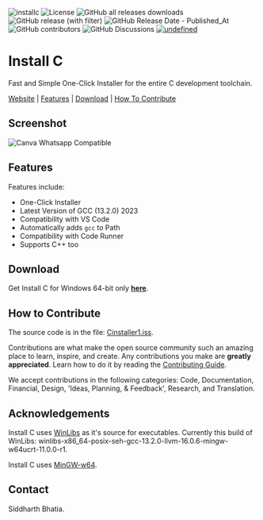 ![installc](https://socialify.git.ci/Welding-Torch/installc/image?description=1&font=Inter&logo=https%3A%2F%2Fupload.wikimedia.org%2Fwikipedia%2Fcommons%2F1%2F18%2FC_Programming_Language.svg&name=1&pattern=Circuit%20Board&stargazers=1&theme=Light)
![License](https://img.shields.io/github/license/welding-torch/installc?style=for-the-badge&color=blue)
![GitHub all releases downloads](https://img.shields.io/github/downloads/welding-torch/installc/total?style=for-the-badge&color=blue)
![GitHub release (with filter)](https://img.shields.io/github/v/release/welding-torch/installc?style=for-the-badge&label=Current%20Version&color=blue)
![GitHub Release Date - Published_At](https://img.shields.io/github/release-date/welding-torch/installc?style=for-the-badge&color=blue)
![GitHub contributors](https://img.shields.io/github/contributors/welding-torch/installc?style=for-the-badge&color=blue)
![GitHub Discussions](https://img.shields.io/github/discussions/welding-torch/installc?style=for-the-badge)
<a href="https://github.com/Welding-Torch/installc/releases/latest" target="_blank"><img alt="undefined" src="https://img.shields.io/badge/windows-image?style=for-the-badge&logo=windows&labelColor=grey&color=blue"></a>
<!-- ![Download Windows](https://img.shields.io/badge/windows-image?style=for-the-badge&logo=windows&labelColor=grey&color=blue) -->

# Install C
Fast and Simple One-Click Installer for the entire C development toolchain.

[Website](https://installc.org) | [Features](#features) | [Download](#download) | [How To Contribute](#how-to-contribute)

## Screenshot
![Canva Whatsapp Compatible](https://github.com/Welding-Torch/installc/assets/46340124/fa497877-f859-4bce-a010-4e29c452286d)

## Features
Features include:
* One-Click Installer
* Latest Version of GCC (13.2.0) 2023
* Compatibility with VS Code
* Automatically adds `gcc` to Path
* Compatibility with Code Runner
* Supports C++ too

## Download
Get Install C for Windows 64-bit only **[here](https://github.com/Welding-Torch/installc/releases/latest/download/installc.exe)**.

## How to Contribute
The source code is in the file: [Cinstaller1.iss](https://github.com/Welding-Torch/installc/blob/main/Cinstaller1.iss).  

Contributions are what make the open source community such an amazing place to learn, inspire, and create. Any contributions you make are **greatly appreciated**. Learn how to do it by reading the [Contributing Guide](CONTRIBUTING.md).

We accept contributions in the following categories: Code, Documentation, Financial, Design, 'Ideas, Planning, & Feedback', Research, and Translation.

## Acknowledgements

Install C uses [WinLibs](https://winlibs.com/) as it's source for executables. Currently this build of WinLibs: winlibs-x86_64-posix-seh-gcc-13.2.0-llvm-16.0.6-mingw-w64ucrt-11.0.0-r1.

Install C uses [MinGW-w64](https://www.mingw-w64.org/).

## Contact
Siddharth Bhatia.

